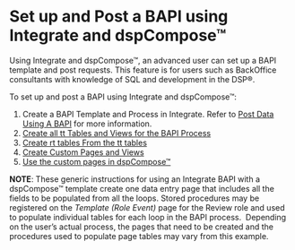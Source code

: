 # Set up and Post a BAPI using Integrate and dspCompose™

Using Integrate and dspCompose™, an advanced user can set up a BAPI
template and post requests. This feature is for users such as BackOffice
consultants with knowledge of SQL and development in the DSP®.

To set up and post a BAPI using Integrate and dspCompose™:

1.  Create a BAPI Template and Process in Integrate. Refer to [Post Data
    Using A
    BAPI](../../../Platform/Integrate/Use_Cases/Post_Data_Using_a_BAPI.htm)
    for more information.
2.  [Create all tt Tables and Views for the BAPI
    Process](Create_tt_Tables_and_Views_for_the_BAP_Process.htm)
3.  [Create rt tables From the tt
    tables](Create_tt_Tables_and_Views_for_the_BAP_Process.htm)
4.  [Create Custom Pages and
    Views](Create_Custom_Pages_and_Views_for_the_BAPI_Process.htm)
5.  [Use the custom pages in
    dspCompose™](Use_the_Custom_Pages_in_dspCompose_for_the_BAPI_Process.htm)

**NOTE**: These generic instructions for using an Integrate BAPI with a
dspCompose™ template create one data entry page that includes all the
fields to be populated from all the loops. <span>Stored procedures may
be registered on the *Template (Role Event)* page for the Review role
and used to populate individual tables for each loop in the BAPI
process.</span>  Depending on the user’s actual process, the pages that
need to be created and the procedures used to populate page tables may
vary from this example.
